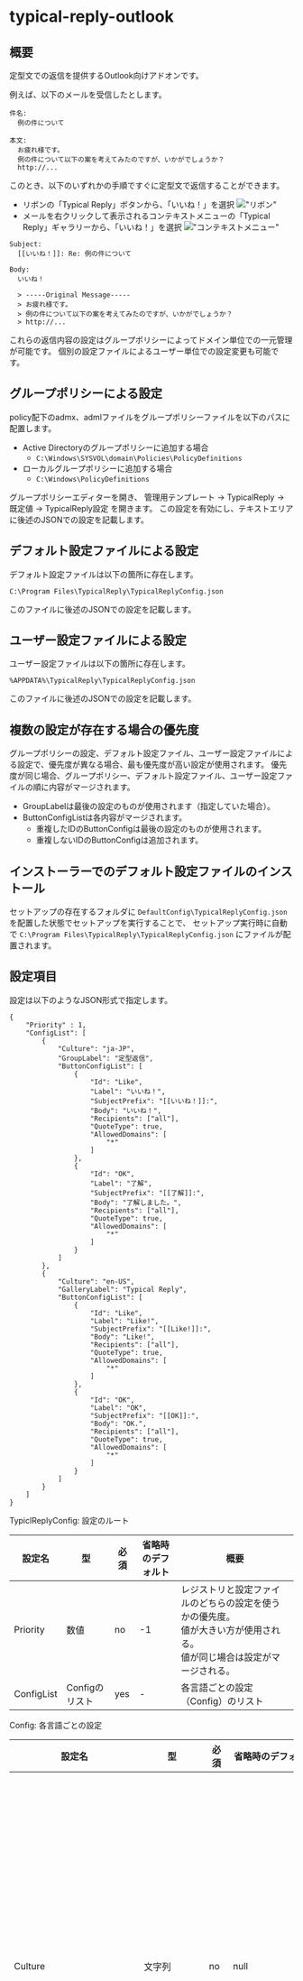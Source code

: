 # typical-reply-outlook

## 概要

定型文での返信を提供するOutlook向けアドオンです。

例えば、以下のメールを受信したとします。

```
件名:
  例の件について

本文:
  お疲れ様です。
  例の件について以下の案を考えてみたのですが、いかがでしょうか？
  http://...
```

このとき、以下のいずれかの手順ですぐに定型文で返信することができます。

* リボンの「Typical Reply」ボタンから、「いいね！」を選択
  !["リボン"](./Documents/ja/Images/Ribbon.PNG "リボン")
* メールを右クリックして表示されるコンテキストメニューの「Typical Reply」ギャラリーから、「いいね！」を選択
  !["コンテキストメニュー"](./Documents/ja/Images/ContextMenu.PNG "コンテキストメニュー")

```
Subject:
  [[いいね！]]: Re: 例の件について

Body:
  いいね！
  
  > -----Original Message-----
  > お疲れ様です。
  > 例の件について以下の案を考えてみたのですが、いかがでしょうか？
  > http://...
```

これらの返信内容の設定はグループポリシーによってドメイン単位での一元管理が可能です。
個別の設定ファイルによるユーザー単位での設定変更も可能です。

## グループポリシーによる設定

policy配下のadmx、admlファイルをグループポリシーファイルを以下のパスに配置します。

* Active Directoryのグループポリシーに追加する場合
  * `C:\Windows\SYSVOL\domain\Policies\PolicyDefinitions`
* ローカルグループポリシーに追加する場合
  * `C:\Windows\PolicyDefinitions`

グループポリシーエディターを開き、 管理用テンプレート -> TypicalReply -> 既定値 -> TypicalReply設定 を開きます。
この設定を有効にし、テキストエリアに後述のJSONでの設定を記載します。

## デフォルト設定ファイルによる設定

デフォルト設定ファイルは以下の箇所に存在します。

`C:\Program Files\TypicalReply\TypicalReplyConfig.json`

このファイルに後述のJSONでの設定を記載します。

## ユーザー設定ファイルによる設定

ユーザー設定ファイルは以下の箇所に存在します。

`%APPDATA%\TypicalReply\TypicalReplyConfig.json`

このファイルに後述のJSONでの設定を記載します。

## 複数の設定が存在する場合の優先度

グループポリシーの設定、デフォルト設定ファイル、ユーザー設定ファイルによる設定で、優先度が異なる場合、最も優先度が高い設定が使用されます。
優先度が同じ場合、グループポリシー、デフォルト設定ファイル、ユーザー設定ファイルの順に内容がマージされます。

* GroupLabelは最後の設定のものが使用されます（指定していた場合）。
* ButtonConfigListは各内容がマージされます。
  * 重複したIDのButtonConfigは最後の設定のものが使用されます。
  * 重複しないIDのButtonConfigは追加されます。

## インストーラーでのデフォルト設定ファイルのインストール

セットアップの存在するフォルダに `DefaultConfig\TypicalReplyConfig.json` を配置した状態でセットアップを実行することで、
セットアップ実行時に自動で `C:\Program Files\TypicalReply\TypicalReplyConfig.json` にファイルが配置されます。

## 設定項目

設定は以下のようなJSON形式で指定します。

```
{
    "Priority" : 1,
    "ConfigList": [
        {
            "Culture": "ja-JP",
            "GroupLabel": "定型返信",
            "ButtonConfigList": [
                {
                    "Id": "Like",
                    "Label": "いいね！",
                    "SubjectPrefix": "[[いいね！]]:",
                    "Body": "いいね！",
                    "Recipients": ["all"],
                    "QuoteType": true,
                    "AllowedDomains": [
                        "*"
                    ]
                },
                {
                    "Id": "OK",
                    "Label": "了解",
                    "SubjectPrefix": "[[了解]]:",
                    "Body": "了解しました。",
                    "Recipients": ["all"],
                    "QuoteType": true,
                    "AllowedDomains": [
                        "*"
                    ]
                }
            ]
        },
        {
            "Culture": "en-US",
            "GalleryLabel": "Typical Reply",
            "ButtonConfigList": [
                {
                    "Id": "Like",
                    "Label": "Like!",
                    "SubjectPrefix": "[[Like!]]:",
                    "Body": "Like!",
                    "Recipients": ["all"],
                    "QuoteType": true,
                    "AllowedDomains": [
                        "*"
                    ]
                },
                {
                    "Id": "OK",
                    "Label": "OK",
                    "SubjectPrefix": "[[OK]]:",
                    "Body": "OK.",
                    "Recipients": ["all"],
                    "QuoteType": true,
                    "AllowedDomains": [
                        "*"
                    ]
                }
            ]
        }
    ]
}
```

TypiclReplyConfig: 設定のルート

| 設定名     | 型             | 必須 | 省略時のデフォルト | 概要                                                                                                                         |
| ---------- | -------------- | ---- | ------------------ | ---------------------------------------------------------------------------------------------------------------------------- |
| Priority   | 数値           | no   | -1                 | レジストリと設定ファイルのどちらの設定を使うかの優先度。<br>値が大きい方が使用される。<br>値が同じ場合は設定がマージされる。 |
| ConfigList | Configのリスト | yes  | -                  | 各言語ごとの設定（Config）のリスト                                                                                           |


Config: 各言語ごとの設定

| 設定名                    | 型                   | 必須 | 省略時のデフォルト   | 概要                                                                                                                                                                     | 例                         |
| ------------------------- | -------------------- | ---- | -------------------- | ------------------------------------------------------------------------------------------------------------------------------------------------------------------------ | -------------------------- |
| Culture                   | 文字列               | no   | null                 | 対象となるカルチャ。<br>ロケールなしの言語のみを指定することも可能です。<br>現在のカルチャにマッチするCultureがない場合、Cultureの値に関わらず先頭のConfigを使用します。 | `"ja-JP"`、`"ja"`          |
| GroupLabel                | 文字列               | no   | `"Typical Reply"`    | リボンやコンテキストメニューに表示される本機能のラベル                                                                                                                   | `"定型返信"`               |
| TabMailInsertAfterMso     | 文字列               | no   | `"GroupMailRespond"` | リボン上でTypical Replyを表示するデフォルトの位置。ビルトインのidMsoを指定する。                                                                                         | `"GroupMailRespond"`、`""` |
| TabReadInsertAfterMso     | 文字列               | no   | `"GroupRespond"`     | メールのリボン上でTypical Replyを表示するデフォルトの位置。ビルトインのidMsoを指定する。                                                                                 | `"GroupRespond"`、`""`     |
| ContextMenuInsertAfterMso | 文字列               | no   | `"Forward"`          | メールのコンテキストメニュー上でTypical Replyを表示するデフォルトの位置。ビルトインのidMsoを指定する。                                                                   | `"Forward"`、`""`          |
| ButtonConfigList          | ButtonConfigのリスト | yes  | -                    | 定型返信ボタン設定のリスト                                                                                                                                               | -                          |



ButtonConfig: 定型返信ボタン設定。返信内容や返信先等の設定を行う。
| 設定名         | 型             | 必須 | 省略時のデフォルト   | 概要                                                                                                                                                                                        | 例                                        |
| -------------- | -------------- | ---- | -------------------- | ------------------------------------------------------------------------------------------------------------------------------------------------------------------------------------------- | ----------------------------------------- |
| Id             | 文字列         | yes  | -                    | ボタンのID。ButtonConfigList内で重複不可。                                                                                                                                                  | `"LikeId"`                                |
| Label          | 文字列         | yes  | -                    | ボタンに表示されるラベル                                                                                                                                                                    | `"いいね！"`                              |
| SubjectPrefix  | 文字列         | no   | null                 | 件名の先頭に挿入する文言                                                                                                                                                                    | `"[[いいね]]"`                            |
| Subject        | 文字列         | no   | 返信のデフォルト件名 | 件名                                                                                                                                                                                        | `"報告"`                                  |
| Body           | 文字列         | no   | null                 | 本文                                                                                                                                                                                        | `"いいね"`                                |
| Recipients     | 文字列のリスト | no   | 送信先なし           | 送信先。<br>`["blank"]`: 送信先なし<br> `["all"]`: 全員に返信<br>`["sender"]`: 送信者にだけ返信<br>その他の文字列リスト: 指定のアドレスに返信                                               | `["test@test.co.jp", "test2@test.co.jp"]` |
| QuoteType      | boolean        | no   | false                | 元の文言を引用するかどうか。 <br> `true`: 引用する<br>`false`: 引用しない                                                                                                                   | `true`                                    |
| AllowedDomains | 文字列のリスト | no   | 全て許可             | 送信を許可するドメインリスト。このドメイン以外が含まれている場合、返信用メールの作成、送信は行わない。<br>`["*"]`: 全て許可する<br>その他の文字列リスト: 指定したドメインのみ送信を許可する | `["test.co.jp", "test2.co.jp"]`           |
| ForwardType    | 文字列         | no   | 添付しない           | 元のメールを添付するかどうか。<br>`attachment`: 添付する                                                                                                                                    | `attachment`                              |
| Size           | 文字列         | no   | "normal"             | グループに表示するボタンのサイズ<br>`normal`: 通常ボタン<br>`large`: 大きいボタン                                                                                                           | `attachment`                              |

## 新しい設定追加の例

「最高！」というボタンを追加する方法を考えます。

設定ファイル（`%APPDATA%\TypicalReply\TypicalReplyConfig.json`）を編集します。

現在の設定が以下のようになっているとします。

```
{
    "ConfigList": [
        {
            "Culture": "ja-JP",
            "GalleryLabel": "定型返信",
            "ButtonConfigList": [
                {
                    "Id": "Like",
                    "Label": "いいね！",
                    "SubjectPrefix": "[[いいね！]]:",
                    "Body": "いいね！",
                    "Recipients": ["all"],
                    "QuoteType": true,
                    "AllowedDomains": [
                        "*"
                    ]
                }
            ]
        }
    ]
}
```

ButtonConfigListにButtonConfigを追加します。

`Id`は`Awesome`とし、`Label`は`最高！`とします。

```
{
    "Id": "Awesome",
    "Label": "最高！"
}
```

元のメッセージに対して返信するので、元の件名は残して、件名に対してリアクションのメッセージを追加します。
そのために、`Subject`は空にして元の件名が残るようにし、`SubjectPrefix`で件名の先頭にメッセージを追加します。

```
{
    "Id": "Awesome",
    "Label": "最高！",
    "SubjectPrefix": "[[最高！]]:"
}
```

同様に、元のメッセージに対して返信するので、元の本文は残して（引用状態にして）、本文にメッセージを追加します。
そのために、`Body`にメッセージを指定し、`QuoteType`に`true`を指定します。

```
{
    "Id": "Awesome",
    "Label": "最高！",
    "SubjectPrefix": "[[最高！]]:",
    "Body": "最高！",
    "QuoteType": true
}
```

このボタンでは、送信者にのみ返信することとします。
そのために、`Recipients`に`["sender"]`を指定します。

```
{
    "Id": "Awesome",
    "Label": "最高！",
    "SubjectPrefix": "[[最高！]]:",
    "Body": "最高！",
    "QuoteType": true,
    "Recipients": ["sender"]
}
```

また、送信先のドメインは自身が所属している`test.co.jp`のみに限定することとします。
そのために、`AllowedDomains`に`["all"]`を指定します。

```
{
    "Id": "Awesome",
    "Label": "最高！",
    "SubjectPrefix": "[[最高！]]:",
    "Body": "最高！",
    "QuoteType": true,
    "Recipients": ["sender"],
    "AllowedDomains": ["test.co.jp"]
}
```

元のメッセージの添付は不要とします。
そのため、`ForwardType`は指定しません。

以上で作成した設定をButtonConfigListに追加します。

```
{
    "ConfigList": [
        {
            "Culture": "ja-JP",
            "GalleryLabel": "定型返信",
            "ButtonConfigList": [
                {
                    "Id": "Like",
                    "Label": "いいね！",
                    "SubjectPrefix": "[[いいね！]]:",
                    "Body": "いいね！",
                    "Recipients": ["all"],
                    "QuoteType": true,
                    "AllowedDomains": [
                        "*"
                    ]
                },
                {
                    "Id": "Awesome",
                    "Label": "最高！",
                    "SubjectPrefix": "[[最高！]]:",
                    "Body": "最高！",
                    "QuoteType": true,
                    "Recipients": ["sender"],
                    "AllowedDomains": ["test.co.jp"]
                }
            ]
        }
    ]
}
```

これで、定型返信のボタンの中に、「最高！」ボタンが追加されます。

!["「最高！」ボタン"](./Documents/ja/Images/Awesome.PNG "「最高！」ボタン")
